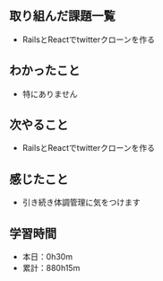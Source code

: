 ## 取り組んだ課題一覧
- RailsとReactでtwitterクローンを作る
## わかったこと
- 特にありません
## 次やること
- RailsとReactでtwitterクローンを作る
## 感じたこと
- 引き続き体調管理に気をつけます
## 学習時間
- 本日：0h30m
- 累計：880h15m
